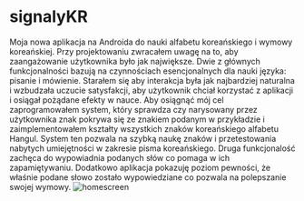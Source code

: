 # signalyKR
Moja nowa aplikacja na Androida do nauki alfabetu koreańskiego i wymowy koreańskiej.
Przy projektowaniu zwracałem uwagę na to, aby zaangażowanie użytkownika było jak największe.
Dwie z głównych funkcjonalności bazują na czynnościach esencjonalnych dla nauki języka: pisanie i mówienie.
Starałem się aby interakcja była jak najbardziej naturalna i wzbudzała uczucie satysfakcji,
aby użytkownik chciał korzystać z aplikacji i osiągał pożądane efekty w nauce.
Aby osiągnąć mój cel zaprogramowałem system, który sprawdza czy narysowany przez użytkownika znak
pokrywa się ze znakiem podanym w przykładzie i zaimplementowałem kształty wszystkich znaków koreańskiego alfabetu Hangul.
System ten pozwala na szybką naukę znaków i przetestowania nabytych umiejętności w zakresie pisma koreańskiego.
Druga funkcjonalość zachęca do wypowiadnia podanych słów co pomaga w ich zapamiętywaniu.
Dodatkowo aplikacja pokazuję poziom pewności, że właśnie podane słowo zostało wypowiedziane co pozwala na polepszanie swojej wymowy.
![homescreen](https://github.com/nestrockx/signalyKR/tree/main/images/home.png "Logo Title Text 1")
